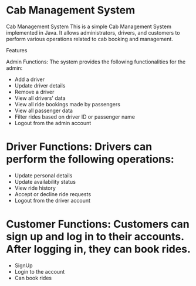 
# Cab Management System

Cab Management System
This is a simple Cab Management System implemented in Java. It allows administrators, drivers, and customers to perform various operations related to cab booking and management.

Features

Admin Functions: The system provides the following functionalities for the admin:

 + Add a driver
 + Update driver details
 + Remove a driver
 + View all drivers' data
 + View all ride bookings made by passengers
 + View all passenger data
 + Filter rides based on driver ID or passenger name
 + Logout from the admin account


# Driver Functions: Drivers can perform the following operations:

 + Update personal details
 + Update availability status
 + View ride history
 + Accept or decline ride requests
 + Logout from the driver account

# Customer Functions: Customers can sign up and log in to their accounts. After logging in, they can book rides.
 + SignUp
 + Login to the account
 + Can book rides
